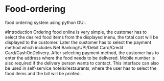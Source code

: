 # Food-ordering
food ordering system using python GUI.

#Introduction
 Ordering food online is very simple, the customer has to select the desired food items
from the displayed menu, the total cost will be displayed to the customer. Later the
customer has to select the payment method which includes Net Banking/UPI/Debit
Card/Credit Card/CashOnDelivery. After selecting payment method, the customer has to
enter the address where the food needs to be delivered. Mobile number is also required if
the delivery person wants to contact.
This interface can also be used in self-service hotels/restaurants, where the user has to
select the food items and the bill will be printed. 
